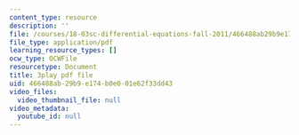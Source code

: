 ```yaml
---
content_type: resource
description: ''
file: /courses/18-03sc-differential-equations-fall-2011/466488ab29b9e174b0e001e62f33dd43_JNsNgXKFgdo.pdf
file_type: application/pdf
learning_resource_types: []
ocw_type: OCWFile
resourcetype: Document
title: 3play pdf file
uid: 466488ab-29b9-e174-b0e0-01e62f33dd43
video_files:
  video_thumbnail_file: null
video_metadata:
  youtube_id: null
---
```

